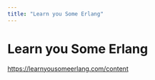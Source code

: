 ```yaml
---
title: "Learn you Some Erlang"
---
```


# Learn you Some Erlang

https://learnyousomeerlang.com/content
